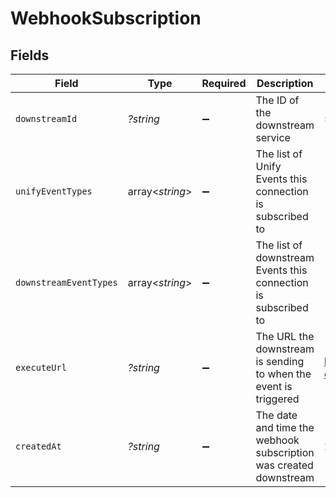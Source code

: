 # WebhookSubscription


## Fields

| Field                                                                                   | Type                                                                                    | Required                                                                                | Description                                                                             | Example                                                                                 |
| --------------------------------------------------------------------------------------- | --------------------------------------------------------------------------------------- | --------------------------------------------------------------------------------------- | --------------------------------------------------------------------------------------- | --------------------------------------------------------------------------------------- |
| `downstreamId`                                                                          | *?string*                                                                               | :heavy_minus_sign:                                                                      | The ID of the downstream service                                                        | 5f5f5f5f5f5f5f5f5f5f5f5f                                                                |
| `unifyEventTypes`                                                                       | array<*string*>                                                                         | :heavy_minus_sign:                                                                      | The list of Unify Events this connection is subscribed to                               |                                                                                         |
| `downstreamEventTypes`                                                                  | array<*string*>                                                                         | :heavy_minus_sign:                                                                      | The list of downstream Events this connection is subscribed to                          |                                                                                         |
| `executeUrl`                                                                            | *?string*                                                                               | :heavy_minus_sign:                                                                      | The URL the downstream is sending to when the event is triggered                        | https://unify.apideck.com/webhook/w/{lookupIdToken}/{serviceId}?e={downstreamEventType} |
| `createdAt`                                                                             | *?string*                                                                               | :heavy_minus_sign:                                                                      | The date and time the webhook subscription was created downstream                       | 2020-10-01T12:00:00.000Z                                                                |